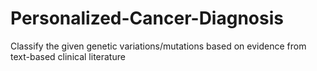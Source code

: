 # Personalized-Cancer-Diagnosis
Classify the given genetic variations/mutations based on evidence from text-based clinical literature
